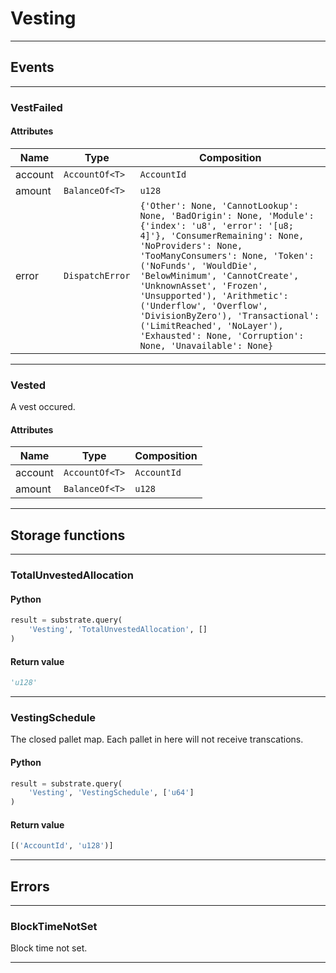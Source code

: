 
# Vesting

---------
## Events

---------
### VestFailed
#### Attributes
| Name | Type | Composition
| -------- | -------- | -------- |
| account | `AccountOf<T>` | ```AccountId```
| amount | `BalanceOf<T>` | ```u128```
| error | `DispatchError` | ```{'Other': None, 'CannotLookup': None, 'BadOrigin': None, 'Module': {'index': 'u8', 'error': '[u8; 4]'}, 'ConsumerRemaining': None, 'NoProviders': None, 'TooManyConsumers': None, 'Token': ('NoFunds', 'WouldDie', 'BelowMinimum', 'CannotCreate', 'UnknownAsset', 'Frozen', 'Unsupported'), 'Arithmetic': ('Underflow', 'Overflow', 'DivisionByZero'), 'Transactional': ('LimitReached', 'NoLayer'), 'Exhausted': None, 'Corruption': None, 'Unavailable': None}```

---------
### Vested
A vest occured.
#### Attributes
| Name | Type | Composition
| -------- | -------- | -------- |
| account | `AccountOf<T>` | ```AccountId```
| amount | `BalanceOf<T>` | ```u128```

---------
## Storage functions

---------
### TotalUnvestedAllocation

#### Python
```python
result = substrate.query(
    'Vesting', 'TotalUnvestedAllocation', []
)
```

#### Return value
```python
'u128'
```
---------
### VestingSchedule
 The closed pallet map. Each pallet in here will not receive transcations.

#### Python
```python
result = substrate.query(
    'Vesting', 'VestingSchedule', ['u64']
)
```

#### Return value
```python
[('AccountId', 'u128')]
```
---------
## Errors

---------
### BlockTimeNotSet
Block time not set.

---------